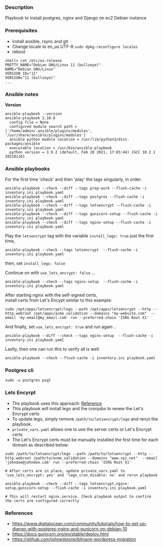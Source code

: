 ### Description
Playbook to install postgres, nginx and Django on ec2 Debian instance 

### Prerequisites
* install ansible, rsync and git
* Change locale to en_us.UTF-8 `sudo dpkg-reconfigure locales`
* reboot 
```
shell> cat /etc/os-release 
PRETTY_NAME="Debian GNU/Linux 11 (bullseye)"
NAME="Debian GNU/Linux"
VERSION_ID="11"
VERSION="11 (bullseye)"
...
```

### Ansible notes
**Version**
```
ansible-playbook --version
ansible-playbook 2.10.8
  config file = None
  configured module search path = ['/home/admin/.ansible/plugins/modules', '/usr/share/ansible/plugins/modules']
  ansible python module location = /usr/lib/python3/dist-packages/ansible
  executable location = /usr/bin/ansible-playbook
  python version = 3.9.2 (default, Feb 28 2021, 17:03:44) [GCC 10.2.1 20210110]
```

### Ansible playbooks
For the first time 'check' and then 'play' the tags singularly, in order.
```
ansible-playbook --check --diff --tags prep-work --flush-cache -i inventory.ini playbook.yaml
ansible-playbook --check --diff --tags postgres --flush-cache -i inventory.ini playbook.yaml
ansible-playbook --check --diff --tags letsencrypt --flush-cache -i inventory.ini playbook.yaml
ansible-playbook --check --diff --tags gunicorn-setup --flush-cache -i inventory.ini playbook.yaml
ansible-playbook --check --diff --tags nginx-setup --flush-cache -i inventory.ini playbook.yaml
```

Play the `letsencrypt` tag with the variable `install_lego: true` just the first time,  
```
ansible-playbook --check --tags letsencrypt  --flush-cache -i inventory.ini playbook.yaml
```
then, set `install_lego: false`

Continue on with `use_lets_encrypt: false` ...
```
ansible-playbook --check --tags nginx-setup  --flush-cache -i inventory.ini playbook.yaml
```

After starting nginx with the self-signed certs,  
install certs from Let's Encypt similar to this example:
```
sudo /opt/apps/letsencrypt/lego --path /opt/apps/letsencrypt --http --http.webroot /opt/apps/acme_validation --domains "my-website.com"  --email 'my-email@my_email.com' run --preferred-chain 'ISRG Root X1'
```

And finally, set `use_lets_encrypt: true` and run again ..
```
ansible-playbook --diff --check --tags nginx-setup  --flush-cache -i inventory.ini playbook.yaml
```

Lastly, then one can run this to verify all is well:
```
ansible-playbook --check --flush-cache -i inventory.ini playbook.yaml
```

### Postgres cli
```
sudo -u postgres psql
```

### Lets Encyrpt
* Ths playbook uses this approach: [Reference](https://docs.bitnami.com/general/how-to/generate-install-lets-encrypt-ssl/#alternative-approach)
* This playbook will install lego and the cronjobs to renew the Let's Encrypt certs 
* To update lego, simply remove `/path/to/letsencrypt/lego` and rerun the playbook.
* `private_vars.yaml` allows one to use the server certs or Let's Encrypt certs
* The Let's Encrypt certs must be manually installed the first time for each domain as described below:

```
sudo /path/to/letsencrypt/lego --path /path/to/letsencrypt --http --http.webroot /path/to/acme_validation --domains "www.xyz.net"  --email 'johndoe@johndoe.com' run --preferred-chain 'ISRG Root X1'

# After certs are in place, update private_vars.yaml to 'use_lets_encrypt: yes' and 'lego_cron_disable: no' and rerun playbook

ansible-playbook --check --diff --tags letsencrypt,nginx-setup,gunicorn-setup --flush-cache -i inventory.ini playbook.yaml

# This will restart nginx.service. Check playbook output to confirm the certs are configured correctly
```

### References
* https://www.digitalocean.com/community/tutorials/how-to-set-up-django-with-postgres-nginx-and-gunicorn-on-debian-10
* https://docs.gunicorn.org/en/stable/deploy.html
* https://github.com/johnedstone/bitnami-wordpress-migration

